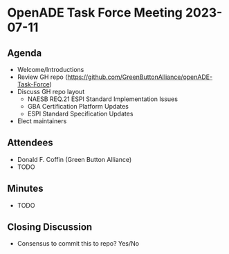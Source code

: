 # OpenADE Task Force Meeting 2023-07-11

## Agenda
* Welcome/Introductions
* Review GH repo (https://github.com/GreenButtonAlliance/openADE-Task-Force)
* Discuss GH repo layout
  * NAESB REQ.21 ESPI Standard Implementation Issues
  * GBA Certification Platform Updates
  * ESPI Standard Specification Updates
* Elect maintainers

## Attendees
* Donald F. Coffin (Green Button Alliance)
* TODO

## Minutes
* TODO

## Closing Discussion
* Consensus to commit this to repo? Yes/No
